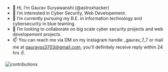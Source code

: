 - 👋 Hi, I’m Gaurav Suryawanshi (@astroxhacker)
- 👀 I’m interested in Cyber Security, Web Developement.
- 🌱 I’m currently pursuing my B.E. in information technology and cybersecurity in blue teaming.
- 💞️ I’m looking to collaborate on big scale cyber security projects and web developement projects.
- 📫 You can reach me via DM on my instagram handle _gaurav_7_7 or mail me at gauravss3703@gmail.com, you'll definitely receive reply within 24 hrs ✌.

<!---
astroxhacker/astroxhacker is a ✨ special ✨ repository because its `README.md` (this file) appears on your GitHub profile.
You can click the Preview link to take a look at your changes.
--->
![contributions](https://user-images.githubusercontent.com/109857735/199249966-32d1c2ab-19f9-4e61-b81f-22ad9642a907.svg)
